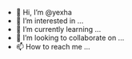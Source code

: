 - 👋 Hi, I’m @yexha
- 👀 I’m interested in ...
- 🌱 I’m currently learning ...
- 💞️ I’m looking to collaborate on ...
- 📫 How to reach me ...

<!---
yexha/yexha is a ✨ special ✨ repository because its `README.md` (this file) appears on your GitHub profile.
You can click the Preview link to take a look at your changes.
--->
